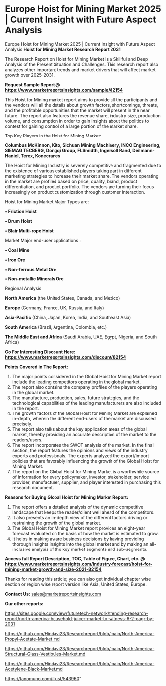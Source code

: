 # Europe Hoist for Mining Market 2025 | Current Insight with Future Aspect Analysis
Europe Hoist for Mining Market 2025 | Current Insight with Future Aspect Analysis
<strong>Hoist for Mining Market Research Report 2031</strong>

The Research Report on Hoist for Mining Market is a Skillful and Deep Analysis of the Present Situation and Challenges. This research report also analyzes other important trends and market drivers that will affect market growth over 2025-2031.

<strong>Request Sample Report @ <a href=https://www.marketreportsinsights.com/sample/82154>https://www.marketreportsinsights.com/sample/82154</a></strong>

This Hoist for Mining market report aims to provide all the participants and the vendors will all the details about growth factors, shortcomings, threats, and the profitable opportunities that the market will present in the near future. The report also features the revenue share, industry size, production volume, and consumption in order to gain insights about the politics to contest for gaining control of a large portion of the market share.

Top Key Players in the Hoist for Mining Market:

<strong>Columbus McKinnon, Kito, Sichuan Mining Machinery, INCO Engineering, SIEMAG TECBERG, Dongqi Group, FLSmidth, Ingersoll Rand, Deilmann-Haniel, Terex, Konecranes</strong>

The Hoist for Mining Industry is severely competitive and fragmented due to the existence of various established players taking part in different marketing strategies to increase their market share. The vendors operating in the market are profiled based on price, quality, brand, product differentiation, and product portfolio. The vendors are turning their focus increasingly on product customization through customer interaction.

Hoist for Mining Market Major Types are:

<strong>• Friction Hoist

• Drum Hoist

• Blair Multi-rope Hoist</strong>

Market Major end-user applications :

<strong>• Coal Mine

• Iron Ore

• Non-ferrous Metal Ore

• Non-metallic Minerals Ore</strong>

Regional Analysis

</u><strong><b>North America</b></strong> (the United States, Canada, and Mexico)

<strong><b>Europe </b></strong>(Germany, France, UK, Russia, and Italy)

<strong><b>Asia-Pacific</b></strong> (China, Japan, Korea, India, and Southeast Asia)

<strong><b>South America</b></strong> (Brazil, Argentina, Colombia, etc.)

<strong><b>The Middle East and Africa</b></strong> (Saudi Arabia, UAE, Egypt, Nigeria, and South Africa)

<strong>Go For Interesting Discount Here: <a href=https://www.marketreportsinsights.com/discount/82154>https://www.marketreportsinsights.com/discount/82154</a></strong>

<strong>Points Covered in The Report:</strong>
<ol>
  <li>The major points considered in the Global Hoist for Mining Market report include the leading competitors operating in the global market.</li>
  <li>The report also contains the company profiles of the players operating in the global market.</li>
  <li>The manufacture, production, sales, future strategies, and the technological capabilities of the leading manufacturers are also included in the report.</li>
  <li>The growth factors of the Global Hoist for Mining Market are explained in-depth, wherein the different end-users of the market are discussed precisely.</li>
  <li>The report also talks about the key application areas of the global market, thereby providing an accurate description of the market to the readers/users.</li>
  <li>The report incorporates the SWOT analysis of the market. In the final section, the report features the opinions and views of the industry experts and professionals. The experts analyzed the export/import policies that are favorably influencing the growth of the Global Hoist for Mining Market.</li>
  <li>The report on the Global Hoist for Mining Market is a worthwhile source of information for every policymaker, investor, stakeholder, service provider, manufacturer, supplier, and player interested in purchasing this research document.</li>
</ol>
<strong>Reasons for Buying Global Hoist for Mining Market Report:</strong>

<ol>
  <li>The report offers a detailed analysis of the dynamic competitive landscape that keeps the reader/client well ahead of the competitors.</li>
  <li>It also presents an in-depth view of the different factors driving or restraining the growth of the global market.</li>
  <li>The Global Hoist for Mining Market report provides an eight-year forecast evaluated on the basis of how the market is estimated to grow.</li>
  <li>It helps in making aware business decisions by having providing thorough insights insights into the global market and by making an all-inclusive analysis of the key market segments and sub-segments.</li>
</ol>
<strong>Access full Report Description, TOC, Table of Figure, Chart, etc. @ <a href=https://www.marketreportsinsights.com/industry-forecast/hoist-for-mining-market-growth-and-size-2021-82154>https://www.marketreportsinsights.com/industry-forecast/hoist-for-mining-market-growth-and-size-2021-82154</a></strong>


Thanks for reading this article; you can also get individual chapter wise section or region wise report version like Asia, United States, Europe.

<strong>Contact Us:</strong>
sales@marketreportsinsights.com

<strong>Our other reports:</strong>

<a href=https://sites.google.com/view/futuretech-network/trending-research-report/north-america-household-juicer-market-to-witness-6-2-cagr-by-2031>https://sites.google.com/view/futuretech-network/trending-research-report/north-america-household-juicer-market-to-witness-6-2-cagr-by-2031</a>

<a href=https://github.com/Hindavi23/Researchreport/blob/main/North-America-Propyl-Acetate-Market.md>https://github.com/Hindavi23/Researchreport/blob/main/North-America-Propyl-Acetate-Market.md</a>

<a href=https://github.com/Hindavi23/Researchreport/blob/main/North-America-Structural-Glass-Vestibules-Market.md>https://github.com/Hindavi23/Researchreport/blob/main/North-America-Structural-Glass-Vestibules-Market.md</a>

<a href=https://github.com/Hindavi23/Researchreport/blob/main/North-America-Acetylene-Black-Market.md>https://github.com/Hindavi23/Researchreport/blob/main/North-America-Acetylene-Black-Market.md</a>

<a href=https://tanomuno.com/illust/543960>https://tanomuno.com/illust/543960</a>"
